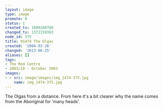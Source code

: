 ```yaml
---
layout: image
type: image
promote: 0
status: 1
created_ts: 1080280789
changed_ts: 1372159363
node_id: 375
title: 01474 The Olgas
created: '2004-03-26'
changed: '2013-06-25'
aliases: []
tags:
- The Red Centre
- 2003/10 - October 2003
images:
- - src: image/images/img_1474-375.jpg
    name: img_1474-375.jpg
---
```

The Olgas from a distance.  From here it's a bit clearer why the name comes from the Aboriginal for 'many heads'.
